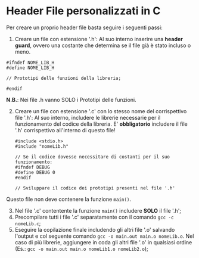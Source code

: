 # Header File personalizzati in C

Per creare un proprio header file basta seguire i seguenti passi:

1. Creare un file con estensione '.h':
Al suo interno inserire una **header guard**, ovvero una costante che determina se il file già è stato incluso o meno.

```
#ifndef NOME_LIB_H
#define NOME_LIB_H

// Prototipi delle funzioni della libreria;

#endif
```

**N.B.**: Nei file .h vanno SOLO i Prototipi delle funzioni.

2. Creare un file con estensione '.c' con lo stesso nome del corrispettivo file '.h':
Al suo interno, includere le librerie necessarie per il funzionamento del codice della libreria.
E' **obbligatorio** includere il file '.h' corrispettivo all'interno di questo file!

    ```
    #include <stdio.h>
    #include "nomeLib.h"

    // Se il codice dovesse necessitare di costanti per il suo funzionamento:
    #ifndef DEBUG
    #define DEBUG 0
    #endif

    // Sviluppare il codice dei prototipi presenti nel file '.h'
    ```

Questo file non deve contenere la funzione ```main()```.

3. Nel file '.c' contentente la funzione ```main()``` includere **SOLO** il file '.h';
4. Precompilare tutti i file '.c' separatamente con il comando ```gcc -c nomeLib.c```;
5. Eseguire la copilazione finale includendo gli altri file '.o' salvando l'output e col seguente comando ```gcc -o main.out main.o nomeLib.o```. Nel caso di più librerie, aggiungere in coda gli altri file '.o' in qualsiasi ordine (Es.: ```gcc -o main.out main.o nomeLib1.o nomeLib2.o```);
